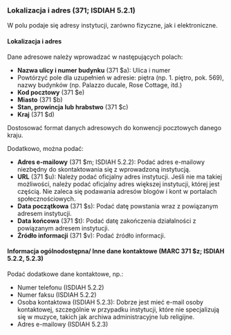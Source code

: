 ### Lokalizacja i adres (371; ISDIAH 5.2.1)
W polu podaje się adresy instytucji, zarówno fizyczne, jak i elektroniczne.

#### Lokalizacja i adres
Dane adresowe należy wprowadzać w następujących polach:
- **Nazwa ulicy i numer budynku** (371 $a): Ulica i numer
- Powtórzyć pole dla uzupełnień w adresie: piętra (np. 1. piętro, pok. 569), nazwy budynków (np. Palazzo ducale, Rose Cottage, itd.)
- **Kod pocztowy** (371 $e)
- **Miasto** (371 $b)
- **Stan, prowincja lub hrabstwo** (371 $c)
- **Kraj** (371 $d)

Dostosować format danych adresowych do konwencji pocztowych danego kraju.

Dodatkowo, można podać:
- **Adres e-mailowy** (371 $m; ISDIAH 5.2.2): Podać adres e-mailowy niezbędny do skontaktowania się z wprowadzoną instytucją.  
- **URL** (371 $u): Należy podać oficjalny adres instytucji. Jeśli nie ma takiej możliwości, należy podać oficjalny adres większej instytucji, której jest częścią. Nie zaleca się podawania adresów blogów i kont w portalach społecznościowych.
- **Data początkowa** (371 $s): Podać datę powstania wraz z powiązanym adresem instytucji.
- **Data końcowa** (371 $t): Podać datę zakończenia działalności z powiązanym adresem instytucji.
- **Źródło informacji** (371 $v): Podać źródło informacji.

#### Informacja ogólnodostępna/ Inne dane kontaktowe (MARC 371 $z; ISDIAH 5.2.2, 5.2.3)
Podać dodatkowe dane kontaktowe, np.:
- Numer telefonu (ISDIAH 5.2.2)
- Numer faksu (ISDIAH 5.2.2)
- Osoba kontaktowa (ISDIAH 5.2.3): Dobrze jest mieć e-mail osoby kontaktowej, szczególnie w przypadku instytucji, które nie specjalizują się w muzyce, takich jak archiwa administracyjne lub religijne.  
- Adres e-mailowy (ISDIAH 5.2.3)
